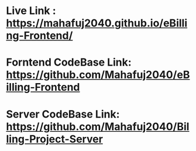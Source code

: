 # Live Link : https://mahafuj2040.github.io/eBilling-Frontend/
# Forntend CodeBase Link: https://github.com/Mahafuj2040/eBilling-Frontend
# Server CodeBase Link: https://github.com/Mahafuj2040/Billing-Project-Server
